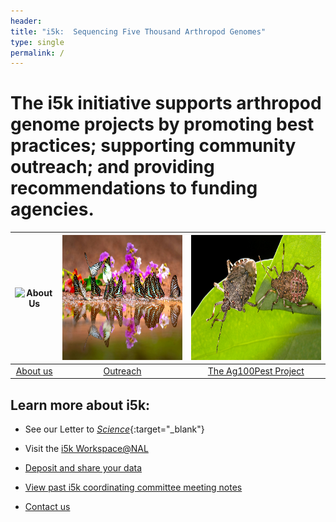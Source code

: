 ```yaml
---
header:
title: "i5k:  Sequencing Five Thousand Arthropod Genomes"
type: single
permalink: /
---
```


# The i5k initiative supports arthropod genome projects by promoting best practices; supporting community outreach; and providing recommendations to funding agencies.


| <img src="/images/i5k.png" height="200" alt="About Us"> | <img src="/images/butterflies-for-homepage.jpg" height="200" alt="Outreach"> | <img src="/images/stinkbug-for-hompage.jpg" height="200"> |
| :---: | :---: | :---: |
| <a href="/about" style="text-align:center">About us</a> | <a href="/outreach" style="text-align:center">Outreach</a> | <a href="/ag100pest" style="text-align:center">The Ag100Pest Project</a> |


## Learn more about i5k: 

* See our Letter to [_Science_](http://science.sciencemag.org/content/331/6023/1386){:target="_blank"}

* Visit the [i5k Workspace@NAL](https://i5k.nal.usda.gov)

* [Deposit and share your data](share)

* [View past i5k coordinating committee meeting notes](/meeting-notes)

* [Contact us](contact)